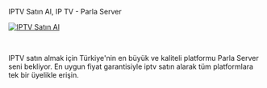 IPTV Satın Al, IP TV - Parla Server
</br>
<p><a href="https://api.whatsapp.com/send?phone=447510606519" target="_blank"><img src="https://i.hizliresim.com/4ie8iuq.png" alt="IPTV Satın Al"></a></p>
</br>
<p>IPTV satın almak için Türkiye'nin en büyük ve kaliteli platformu Parla Server seni bekliyor. En uygun fiyat garantisiyle iptv satın alarak tüm platformlara tek bir üyelikle erişin.</p>
